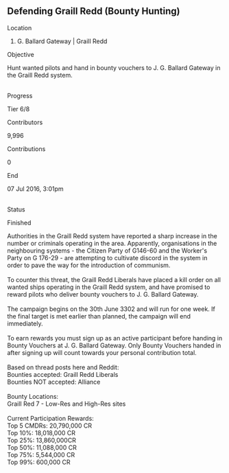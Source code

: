 ## Defending Graill Redd (Bounty Hunting)

Location

1.  G. Ballard Gateway \| Graill Redd

Objective

Hunt wanted pilots and hand in bounty vouchers to J. G. Ballard Gateway
in the Graill Redd system.

\
Progress

Tier 6/8

Contributors

9,996

Contributions

0

End

07 Jul 2016, 3:01pm

\
Status

Finished

Authorities in the Graill Redd system have reported a sharp increase in
the number or criminals operating in the area. Apparently, organisations
in the neighbouring systems - the Citizen Party of G146-60 and the
Worker\'s Party on G 176-29 - are attempting to cultivate discord in the
system in order to pave the way for the introduction of communism.\
\
To counter this threat, the Graill Redd Liberals have placed a kill
order on all wanted ships operating in the Graill Redd system, and have
promised to reward pilots who deliver bounty vouchers to J. G. Ballard
Gateway.\
\
The campaign begins on the 30th June 3302 and will run for one week. If
the final target is met earlier than planned, the campaign will end
immediately.\
\
To earn rewards you must sign up as an active participant before handing
in Bounty Vouchers at J. G. Ballard Gateway. Only Bounty Vouchers handed
in after signing up will count towards your personal contribution
total.\
\
Based on thread posts here and Reddit:\
Bounties accepted: Graill Redd Liberals\
Bounties NOT accepted: Alliance\
\
Bounty Locations:\
Graill Red 7 - Low-Res and High-Res sites\
\
Current Participation Rewards:\
Top 5 CMDRs: 20,790,000 CR\
Top 10%: 18,018,000 CR\
Top 25%: 13,860,000CR\
Top 50%: 11,088,000 CR\
Top 75%: 5,544,000 CR\
Top 99%: 600,000 CR

